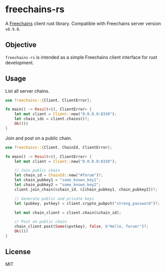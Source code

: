 # freechains-rs

A [Freechains](https://github.com/Freechains) client rust library.
Compatible with Freechains server version `v0.9.0`.

## Objective

`freechains-rs` is intended as a simple Freechains client interface for rust development.

## Usage

List all server chains.

```rust
use freechains::{Client, ClientError};

fn main() -> Result<(), ClientError> {
    let mut client = Client::new("0.0.0.0:8330");
    let chain_ids = client.chains()?;
    Ok(())
}
```

Join and post on a public chain.

```rust
use freechains::{Client, ChainId, ClientError};

fn main() -> Result<(), ClientError> {
    let mut client = Client::new("0.0.0.0:8330");

    // Join public chain
    let chain_id = ChainId::new("#forum")?;
    let chain_pubkey1 = "some_known_key1";
    let chain_pubkey2 = "some_known_key2";
    client.join_chain(&chain_id, &[chain_pubkey1, chain_pubkey2])?;

    // Generate public and private keys
    let (pubkey, pvtkey) = client.crypto_pubpvt("strong_password")?;

    let mut chain_client = client.chain(&chain_id);

    // Post on public chain
    chain_client.post(Some(&pvtkey), false, b"Hello, forum!")?;
    Ok(())
}
```

## License

MIT
